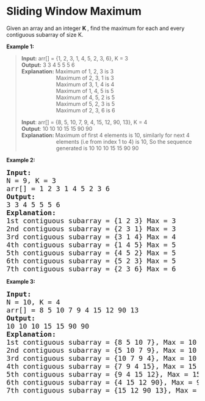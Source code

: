 # Sliding Window Maximum

<p>
	Given an array and an integer <strong> K </strong> , find the maximum for each and every contiguous subarray of size K.
</p>

<strong> Example 1: </strong>
<blockquote><p><strong>Input:</strong> arr[] = {1, 2, 3, 1, 4, 5, 2, 3, 6}, K = 3&nbsp;<br><strong>Output:</strong> 3 3 4 5 5 5 6<br><strong>Explanation:</strong> Maximum of 1, 2, 3 is 3<br>&nbsp; &nbsp; &nbsp; &nbsp; &nbsp; &nbsp; &nbsp; &nbsp; &nbsp; &nbsp; &nbsp; &nbsp;Maximum of 2, 3, 1 is 3<br>&nbsp; &nbsp; &nbsp; &nbsp; &nbsp; &nbsp; &nbsp; &nbsp; &nbsp; &nbsp; &nbsp; &nbsp;Maximum of 3, 1, 4 is 4<br>&nbsp; &nbsp; &nbsp; &nbsp; &nbsp; &nbsp; &nbsp; &nbsp; &nbsp; &nbsp; &nbsp; &nbsp;Maximum of 1, 4, 5 is 5<br>&nbsp; &nbsp; &nbsp; &nbsp; &nbsp; &nbsp; &nbsp; &nbsp; &nbsp; &nbsp; &nbsp; &nbsp;Maximum of 4, 5, 2 is 5&nbsp;<br>&nbsp; &nbsp; &nbsp; &nbsp; &nbsp; &nbsp; &nbsp; &nbsp; &nbsp; &nbsp; &nbsp; &nbsp;Maximum of 5, 2, 3 is 5<br>&nbsp; &nbsp; &nbsp; &nbsp; &nbsp; &nbsp; &nbsp; &nbsp; &nbsp; &nbsp; &nbsp; &nbsp;Maximum of 2, 3, 6 is 6</p><p><strong>Input</strong>: arr[] = {8, 5, 10, 7, 9, 4, 15, 12, 90, 13}, K = 4&nbsp;<br><strong>Output</strong>: 10 10 10 15 15 90 90<br><strong>Explanation: </strong>Maximum of first 4 elements is 10, similarly for next 4&nbsp;<br>&nbsp; &nbsp; &nbsp; &nbsp; &nbsp; &nbsp; &nbsp; &nbsp; &nbsp; &nbsp; &nbsp; &nbsp;elements (i.e from index 1 to 4) is 10, So the sequence&nbsp;<br>&nbsp; &nbsp; &nbsp; &nbsp; &nbsp; &nbsp; &nbsp; &nbsp; &nbsp; &nbsp; &nbsp; &nbsp;generated is 10 10 10 15 15 90 90</p></blockquote>



<strong> Example 2: </strong>
<pre><span style="font-size:18px"><strong>Input:</strong>
N = 9, K = 3
arr[] = 1 2 3 1 4 5 2 3 6</span>
<span style="font-size:18px"><strong>Output: </strong>
3 3 4 5 5 5 6 </span>
<span style="font-size:18px"><strong>Explanation: </strong>
1st contiguous subarray = {1 2 3} Max = 3
2nd contiguous subarray = {2 3 1} Max = 3
3rd contiguous subarray = {3 1 4} Max = 4
4th contiguous subarray = {1 4 5} Max = 5
5th contiguous subarray = {4 5 2} Max = 5
6th contiguous subarray = {5 2 3} Max = 5
7th contiguous subarray = {2 3 6} Max = 6</span></pre>


<strong>Example 3: </strong>
<pre><span style="font-size:18px"><strong>Input:</strong>
N = 10, K = 4
arr[] = 8 5 10 7 9 4 15 12 90 13</span>
<span style="font-size:18px"><strong>Output: </strong>
10 10 10 15 15 90 90
<strong>Explanation: 
</strong>1st contiguous subarray = {8 5 10 7}, Max = 10
2nd contiguous subarray = {5 10 7 9}, Max = 10 
3rd contiguous subarray = {10 7 9 4}, Max = 10 
4th contiguous subarray = {7 9 4 15}, Max = 15
5th contiguous subarray = {9 4 15 12}, Max = 15 
6th contiguous subarray = {4 15 12 90}, Max = 90 
7th contiguous subarray = {15 12 90 13}, Max = 90 </span>
</pre>